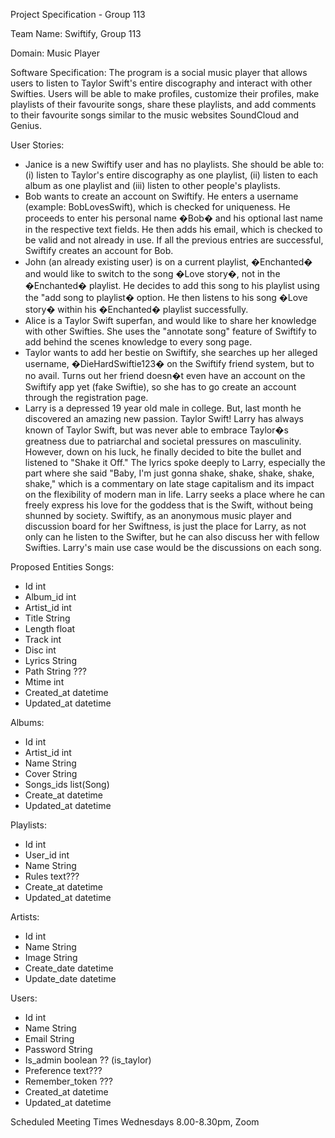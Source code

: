 Project Specification  - Group 113

Team Name:
Swiftify, Group 113

Domain:
Music Player

Software Specification:
The program is a social music player that allows users to listen to Taylor Swift's entire discography and interact with other Swifties. Users will be able to make profiles, customize their profiles, make playlists of their favourite songs, share these playlists, and add comments to their favourite songs similar to the music websites SoundCloud and Genius.

User Stories:
- Janice is a new Swiftify user and has no playlists. She should be able to: (i) listen to Taylor's entire discography as one playlist, (ii) listen to each album as one playlist and (iii) listen to other people's playlists.
- Bob wants to create an account on Swiftify. He enters a username (example: BobLovesSwift), which is checked for uniqueness. He proceeds to enter his personal name �Bob� and his optional last name in the respective text fields. He then adds his email, which is checked to be valid and not already in use. If all the previous entries are successful, Swiftify creates an account for Bob.
- John (an already existing user) is on a current playlist, �Enchanted� and would like to switch to the song �Love story�, not in the �Enchanted� playlist. He decides to add this song to his playlist using the "add song to playlist� option. He then listens to his song �Love story� within his �Enchanted� playlist successfully.
- Alice is a Taylor Swift superfan, and would like to share her knowledge with other Swifties. She uses the "annotate song" feature of Swiftify to add behind the scenes knowledge to every song page.
- Taylor wants to add her bestie on Swiftify, she searches up her alleged username, �DieHardSwiftie123� on the Swiftify friend system, but to no avail. Turns out her friend doesn�t even have an account on the Swiftify app yet (fake Swiftie), so she has to go create an account through the registration page.
- Larry is a depressed 19 year old male in college. But, last month he discovered an amazing new passion. Taylor Swift! Larry has always known of Taylor Swift, but was never able to embrace Taylor�s greatness due to patriarchal and societal pressures on masculinity. However, down on his luck, he finally decided to bite the bullet and listened to "Shake it Off." The lyrics spoke deeply to Larry, especially the part where she said "Baby, I'm just gonna shake, shake, shake, shake, shake," which is a commentary on late stage capitalism and its impact on the flexibility of modern man in life. Larry seeks a place where he can freely express his love for the goddess that is the Swift, without being shunned by society. Swiftify, as an anonymous music player and discussion board for her Swiftness, is just the place for Larry, as not only can he listen to the Swifter, but he can also discuss her with fellow Swifties. Larry's main use case would be the discussions on each song.

Proposed Entities 
Songs:
- Id int
- Album_id int
- Artist_id int
- Title String
- Length float
- Track int
- Disc int
- Lyrics String
- Path String ???
- Mtime int 
- Created_at datetime
- Updated_at datetime

Albums:
- Id int
- Artist_id int
- Name String
- Cover String
- Songs_ids list(Song)
- Create_at datetime
- Updated_at datetime

Playlists:
- Id int
- User_id int
- Name String
- Rules text???
- Create_at datetime
- Updated_at datetime

Artists:
- Id int 
- Name String
- Image String
- Create_date datetime
- Update_date datetime

Users:
- Id int
- Name String 
- Email String 
- Password String 
- Is_admin boolean ?? (is_taylor)
- Preference text??? 
- Remember_token ??? 
- Created_at datetime 
- Updated_at datetime

Scheduled Meeting Times
Wednesdays 8.00-8.30pm, Zoom

